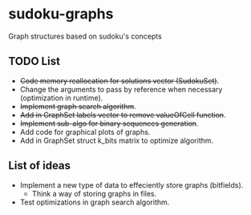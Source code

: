 # sudoku-graphs
Graph structures based on sudoku's concepts

## TODO List

* ~~Code memory reallocation for solutions vector (SudokuSet)~~.
* Change the arguments to pass by reference when necessary (optimization in runtime).
* ~~Implement graph search algorithm~~.
* ~~Add in GraphSet labels vector to remove valueOfCell function~~.
* ~~Implement sub-algo for binary sequences generation~~.
* Add code for graphical plots of graphs.
* Add in GraphSet struct k_bits matrix to optimize algorithm.

## List of ideas

* Implement a new type of data to effeciently store graphs (bitfields).
    * Think a way of storing graphs in files.
* Test optimizations in graph search algorithm.